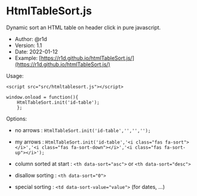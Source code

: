 # HtmlTableSort.js
Dynamic sort an HTML table on header click in pure javascript.

- Author: @r1d
- Version: 1.1 
- Date: 2022-01-12
- Example: [https://r1d.github.io/htmlTableSort.js/](https://r1d.github.io/htmlTableSort.js/)

Usage: 

```
<script src="src/htmltablesort.js"></script>

window.onload = function(){
    HtmlTableSort.init('id-table');
    };
```

Options:

- no arrows : `HtmlTableSort.init('id-table','','','');`
- my arrows : `HtmlTableSort.init('id-table','<i class="fas fa-sort"></i>','<i class="fas fa-sort-down"></i>','<i class="fas fa-sort-up"></i>');`

- column sorted at start : `<th data-sort="asc">` or `<th data-sort="desc">`
- disallow sorting : `<th data-sort="0">`
- special sorting : `<td data-sort-value="value">` (for dates, ...)
